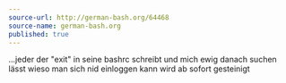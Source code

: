 ```yaml
---
source-url: http://german-bash.org/64468
source-name: german-bash.org
published: true
---
```


<p>...jeder der "exit" in seine bashrc schreibt und mich ewig danach suchen lässt wieso man sich nid einloggen kann wird ab sofort gesteinigt</p>


